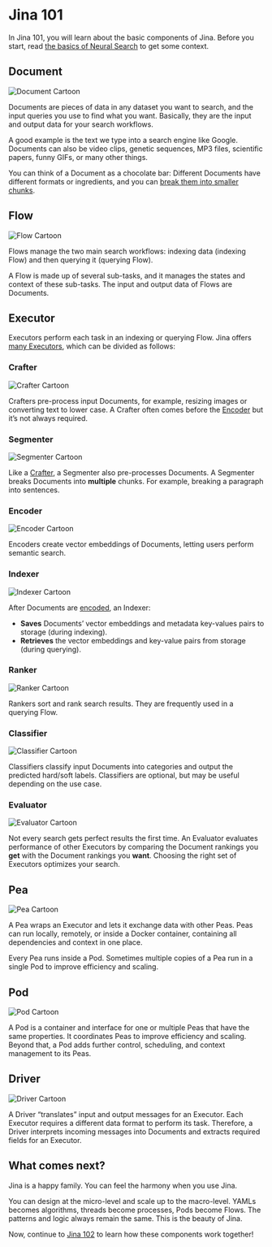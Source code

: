 # Jina 101

In Jina 101, you will learn about the basic components of Jina. Before you start, read [the basics of Neural Search](https://jina.ai/2020/07/06/What-is-Neural-Search-and-Why-Should-I-Care.html) to get some context.

<!-- TOC -->


## Document

![Document Cartoon](images/document.svg)

Documents are pieces of data in any dataset you want to search, and the input queries you use to find what you want. Basically, they are the input and output data for your search workflows.

A good example is the text we type into a search engine like Google. Documents can also be video clips, genetic sequences, MP3 files, scientific papers, funny GIFs, or many other things.

You can think of a Document as a chocolate bar: Different Documents have different formats or ingredients, and you can [break them into smaller chunks](#segmenter).


## Flow

![Flow Cartoon](images/flow.svg)

Flows manage the two main search workflows: indexing data (indexing Flow) and then querying it (querying Flow).

A Flow is made up of several sub-tasks, and it manages the states and context of these sub-tasks. The input and output data of Flows are Documents.


## Executor

Executors perform each task in an indexing or querying Flow. Jina offers [many Executors](https://docs.jina.ai/chapters/all_exec.html), which can be divided as follows:


### Crafter

![Crafter Cartoon](images/crafter.svg)

Crafters pre-process input Documents, for example, resizing images or converting text to lower case. A Crafter often comes before the [Encoder](images/#encoder) but it’s not always required.


### Segmenter

![Segmenter Cartoon](images/segmenter.svg)

Like a [Crafter](images/#crafter), a Segmenter also pre-processes Documents. A Segmenter breaks Documents into **multiple** chunks. For example, breaking a paragraph into sentences.


### Encoder 

![Encoder Cartoon](images/encoder.svg)

Encoders create vector embeddings of Documents, letting users perform semantic search. 


### Indexer

![Indexer Cartoon](images/indexer.svg)

After Documents are [encoded](images/#encoder), an Indexer:

*   **Saves** Documents’ vector embeddings and metadata key-values pairs to storage (during indexing).
*   **Retrieves** the vector embeddings and key-value pairs from storage (during querying).


### Ranker

![Ranker Cartoon](images/ranker.svg)

Rankers sort and rank search results. They are frequently used in a querying Flow. 


### Classifier

![Classifier Cartoon](images/classifier.svg)

Classifiers classify input Documents into categories and output the predicted hard/soft labels. Classifiers are optional, but may be useful depending on the use case.


### Evaluator

![Evaluator Cartoon](images/evaluator.svg)

Not every search gets perfect results the first time. An Evaluator evaluates performance of other Executors by comparing the Document rankings you **get** with the Document rankings you **want**. Choosing the right set of Executors optimizes your search.


## Pea

![Pea Cartoon](images/pea.svg)

A Pea wraps an Executor and lets it exchange data with other Peas. Peas can run locally, remotely, or inside a Docker container, containing all dependencies and context in one place.

Every Pea runs inside a Pod. Sometimes multiple copies of a Pea run in a single Pod to improve efficiency and scaling.


## Pod

![Pod Cartoon](images/pod.svg)

A Pod is a container and interface for one or multiple Peas that have the same properties. It coordinates Peas to improve efficiency and scaling. Beyond that, a Pod adds further control, scheduling, and context management to its Peas.


## Driver

![Driver Cartoon](images/driver.svg)

A Driver “translates” input and output messages for an Executor. Each Executor requires a different data format to perform its task. Therefore, a Driver interprets incoming messages into Documents and extracts required fields for an Executor. 

## What comes next?

Jina is a happy family. You can feel the harmony when you use Jina.

You can design at the micro-level and scale up to the macro-level. YAMLs becomes algorithms, threads become processes, Pods become Flows. The patterns and logic always remain the same. This is the beauty of Jina.

Now, continue to [Jina 102](https://docs.jina.ai/chapters/102/index.html) to learn how these components work together! 